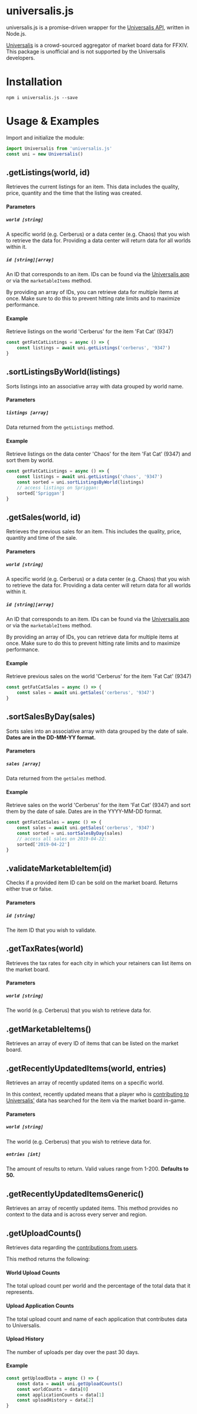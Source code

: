 # universalis.js

universalis.js is a promise-driven wrapper for the [Universalis API](https://universalis.app/docs/index.html), written in Node.js.

[Universalis](https://github.com/Universalis-FFXIV/Universalis) is a crowd-sourced aggregator of market board data for FFXIV. This package is unofficial and is not supported by the Universalis developers. 

# Installation
```sh-session
npm i universalis.js --save
```
# Usage & Examples
Import and initialize the module:
```js
import Universalis from 'universalis.js'
const uni = new Universalis()
```

## .getListings(world, id)
Retrieves the current listings for an item. This data includes the quality, price, quantity and the time that the listing was created. 
#### Parameters
##### `world [string]`
A specific world (e.g. Cerberus) or a data center (e.g. Chaos) that you wish to retrieve the data for. Providing a data center will return data for all worlds within it.

##### `id [string][array]`
An ID that corresponds to an item.  IDs can be found via the [Universalis app](https://universalis.app) or via the `marketableItems` method.

By providing an array of IDs, you can retrieve data for multiple items at once. Make sure to do this to prevent hitting rate limits and to maximize performance.
#### Example
Retrieve listings on the world 'Cerberus' for the item 'Fat Cat' (9347)
```js
const getFatCatListings = async () => {
	const listings = await uni.getListings('cerberus', '9347')
}
```

## .sortListingsByWorld(listings)
Sorts listings into an associative array with data grouped by world name. 

#### Parameters
##### `listings [array]`
Data returned from the `getListings` method.

#### Example
Retrieve listings on the data center 'Chaos' for the item 'Fat Cat' (9347) and sort them by world.
```js
const getFatCatListings = async () => {
	const listings = await uni.getListings('chaos', '9347')
	const sorted = uni.sortListingsByWorld(listings)
	// access listings on Spriggan:
	sorted['Spriggan']
}
```

## .getSales(world, id)
Retrieves the previous sales for an item. This includes the quality, price, quantity and time of the sale.
#### Parameters
##### `world [string]`
A specific world (e.g. Cerberus) or a data center (e.g. Chaos) that you wish to retrieve the data for. Providing a data center will return data for all worlds within it.

##### `id [string][array]`
An ID that corresponds to an item.  IDs can be found via the [Universalis app](https://universalis.app) or via the `marketableItems` method.

By providing an array of IDs, you can retrieve data for multiple items at once. Make sure to do this to prevent hitting rate limits and to maximize performance.

#### Example
Retrieve previous sales on the world 'Cerberus' for the item 'Fat Cat' (9347)
```js
const getFatCatSales = async () => {
	const sales = await uni.getSales('cerberus', '9347')
}
```

## .sortSalesByDay(sales)
Sorts sales into an associative array with data grouped by the date of sale. 
**Dates are in the DD-MM-YY format.**

#### Parameters
##### `sales [array]`
Data returned from the `getSales` method.

#### Example
Retrieve sales on the world 'Cerberus' for the item 'Fat Cat' (9347) and sort them by the date of sale.
Dates are in the YYYY-MM-DD format.
```js
const getFatCatSales = async () => {
	const sales = await uni.getSales('cerberus', '9347')
	const sorted = uni.sortSalesByDay(sales)
	// access all sales on 2019-04-22:
	sorted['2019-04-22']
}
```

## .validateMarketableItem(id)
Checks if a provided item ID can be sold on the market board. Returns either true or false. 

#### Parameters
##### `id [string]`
The item ID that you wish to validate.

## .getTaxRates(world)
Retrieves the tax rates for each city in which your retainers can list items on the market board.
#### Parameters
##### `world [string]`
The world (e.g. Cerberus) that you wish to retrieve data for. 

## .getMarketableItems()
Retrieves an array of every ID of items that can be listed on the market board. 

## .getRecentlyUpdatedItems(world, entries)
Retrieves an array of recently updated items on a specific world. 

In this context, recently updated means that a player who is [contributing to Universalis'](https://universalis.app/contribute) data has searched for the item via the market board in-game.

#### Parameters
##### `world [string]`
The world (e.g. Cerberus) that you wish to retrieve data for. 
##### `entries [int]`
The amount of results to return. Valid values range from 1-200. **Defaults to 50.**

## .getRecentlyUpdatedItemsGeneric()
Retrieves an array of recently updated items.  This method provides no context to the data and is across every server and region.

## .getUploadCounts()
Retrieves data regarding the [contributions from users](https://universalis.app/contribute).  

This method returns the following:

#### World Upload Counts
The total upload count per world and the percentage of the total data that it represents.

#### Upload Application Counts
The total upload count and name of each application that contributes data to Universalis.

#### Upload History
The number of uploads per day over the past 30 days.

#### Example
```js
const getUploadData = async () => {
	const data = await uni.getUploadCounts()
	const worldCounts = data[0]
	const applicationCounts = data[1]
	const uploadHistory = data[2]
}
```